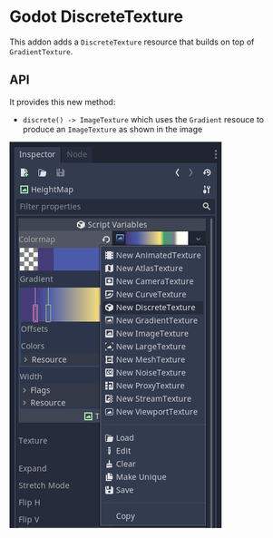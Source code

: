 # Godot DiscreteTexture

This addon adds a `DiscreteTexture` resource that builds on top of `GradientTexture`.


## API

It provides this new method:

- `discrete() -> ImageTexture` which uses the `Gradient` resouce to produce an `ImageTexture` as shown in the image

![GradientTexture to DiscreteTexture](./screenshots/inspector.png)
